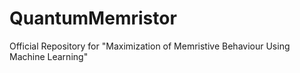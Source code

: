 # QuantumMemristor
 Official Repository for "Maximization of Memristive Behaviour Using Machine Learning"
